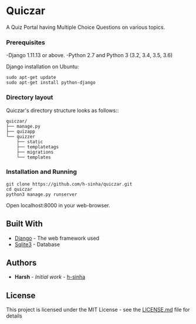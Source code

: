 # Quiczar

A Quiz Portal having Multiple Choice Questions on various topics.

### Prerequisites

-Django 1.11.13 or above.
-Python 2.7 and Python 3 (3.2, 3.4, 3.5, 3.6)

Django installation on Ubuntu:
```
sudo apt-get update
sudo apt-get install python-django
```
### Directory layout

Quiczar's directory structure looks as follows::

    quiczar/
    ├── manage.py
    ├── quizapp
    └── quizzer
        ├── static
        ├── templatetags
        ├── migrations
        └── templates

### Installation and Running

```
git clone https://github.com/h-sinha/quiczar.git
cd quiczar
python3 manage.py runserver
```
Open localhost:8000 in your web-browser.

## Built With

* [Django](https://www.djangoproject.com/) - The web framework used
* [Sqlite3](https://www.sqlite.org/docs.html) - Database

## Authors

* **Harsh** - *Initial work* - [h-sinha](https://github.com/h-sinha)

## License

This project is licensed under the MIT License - see the [LICENSE.md](LICENSE.md) file for details
